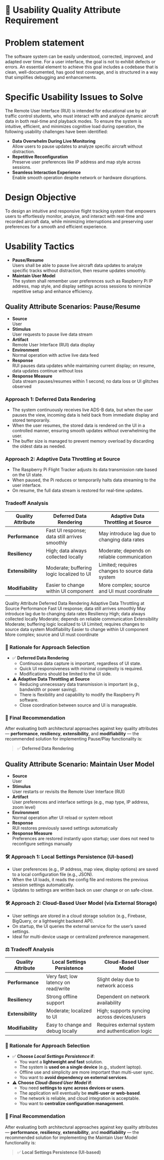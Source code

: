 # 🧩 Usability Quality Attribute Requirement
# Problem statement
The software system can be easily understood, corrected, improved, and adapted over time.
For a user interface, the goal is not to exhibit defects or errors.
An essential element to achieve this goal includes a codebase that is clean, well-documented,
has good test coverage, and is structured in a way that simplifies debugging and enhancements.

# Specific Usability Issues to Solve
The Remote User Interface (RUI) is intended for educational use by air traffic control students, who must interact with and analyze dynamic aircraft data in both real-time and playback modes. To ensure the system is intuitive, efficient, and minimizes cognitive load during operation, the following usability challenges have been identified:
- **Data Overwhelm During Live Monitoring**  
  Allow users to pause updates to analyze specific aircraft without distraction.
- **Repetitive Reconfiguration**  
  Preserve user preferences like IP address and map style across sessions.
- **Seamless Interaction Experience**  
  Enable smooth operation despite network or hardware disruptions.

# Design Objective
To design an intuitive and responsive flight tracking system that empowers users to effortlessly monitor,
analyze, and interact with real-time and recorded aircraft data, while minimizing interruptions and preserving
user preferences for a smooth and efficient experience.

# Usability Tactics
- **Pause/Resume**  
  Users shall be able to pause live aircraft data updates to analyze specific tracks without distraction, then resume updates smoothly.
- **Maintain User Model**  
  The system shall remember user preferences such as Raspberry Pi IP address, map style, and display settings across sessions to minimize repetitive setup and enhance efficiency.

## Quality Attribute Scenarios: Pause/Resume
- **Source**  
  User
- **Stimulus**  
  User requests to pause live data stream
- **Artifact**  
  Remote User Interface (RUI) data display
- **Environment**  
  Normal operation with active live data feed
- **Response**  
  RUI pauses data updates while maintaining current display; on resume, data updates continue without loss
- **Response Measure**  
  Data stream pauses/resumes within 1 second; no data loss or UI glitches observed

### Approach 1: Deferred Data Rendering
- The system continuously receives live ADS-B data, but when the user pauses the view, incoming data is held back from immediate display and stored temporarily.
- When the user resumes, the stored data is rendered on the UI in a controlled manner, ensuring smooth updates without overwhelming the user.
- The buffer size is managed to prevent memory overload by discarding the oldest data as needed.

### Approach 2: Adaptive Data Throttling at Source
- The Raspberry Pi Flight Tracker adjusts its data transmission rate based on the UI state.
- When paused, the Pi reduces or temporarily halts data streaming to the user interface.
- On resume, the full data stream is restored for real-time updates.

### Tradeoff Analysis
| Quality Attribute | Deferred Data Rendering                   | Adaptive Data Throttling at Source              |
|-------------------|------------------------------------------|------------------------------------------------|
| **Performance**   | Fast UI response; data still arrives smoothly | May introduce lag due to changing data rates     |
| **Resiliency**    | High; data always collected locally       | Moderate; depends on reliable communication      |
| **Extensibility** | Moderate; buffering logic localized to UI | Limited; requires changes to source data system |
| **Modifiability** | Easier to change within UI component       | More complex; source and UI must coordinate      |


Quality Attribute	Deferred Data Rendering	Adaptive Data Throttling at Source
Performance	Fast UI response; data still arrives smoothly	May introduce lag due to changing data rates
Resiliency	High; data always collected locally	Moderate; depends on reliable communication
Extensibility	Moderate; buffering logic localized to UI	Limited; requires changes to source data system
Modifiability	Easier to change within UI component	More complex; source and UI must coordinate

### 🧠 Rationale for Approach Selection
- ✅ **Deferred Data Rendering**  
  - Continuous data capture is important, regardless of UI state.
  - Quick UI responsiveness with minimal complexity is required.
  - Modifications should be limited to the UI side.
- ⚠️ **Adaptive Data Throttling at Source**  
  - Reducing unnecessary data transmission is important (e.g., bandwidth or power saving).
  - There is flexibility and capability to modify the Raspberry Pi software.
  - Close coordination between source and UI is manageable.

### 🎯 Final Recommendation
After evaluating both architectural approaches against key quality attributes — **performance**, **resiliency**, **extensibility**, and **modifiability** — the recommended solution for implementing Pause/Play functionality is:
> ✅ **Deferred Data Rendering**

## Quality Attribute Scenario: Maintain User Model
- **Source**  
  User  
- **Stimulus**  
  User restarts or revisits the Remote User Interface (RUI)  
- **Artifact**  
  User preferences and interface settings (e.g., map type, IP address, zoom level)  
- **Environment**  
  Normal operation after UI reload or system reboot  
- **Response**  
  RUI restores previously saved settings automatically  
- **Response Measure**  
  Preferences are restored instantly upon startup; user does not need to reconfigure settings manually

### 🛠 Approach 1: Local Settings Persistence (UI-based)
- User preferences (e.g., IP address, map view, display options) are saved to a local configuration file (e.g., JSON).
- When the UI loads, it reads the config file and restores the previous session settings automatically.
- Updates to settings are written back on user change or on safe-close.

### 🛠 Approach 2: Cloud-Based User Model (via External Storage)
- User settings are stored in a cloud storage solution (e.g., Firebase, BigQuery, or a lightweight backend API).
- On startup, the UI queries the external service for the user’s saved settings.
- Ideal for multi-device usage or centralized preference management.

### ⚖️ Tradeoff Analysis
| Quality Attribute | Local Settings Persistence                 | Cloud-Based User Model                           |
|-------------------|--------------------------------------------|--------------------------------------------------|
| **Performance**   | Very fast; low latency on read/write       | Slight delay due to network access               |
| **Resiliency**    | Strong offline support                     | Dependent on network availability                |
| **Extensibility** | Moderate; localized to UI                  | High; supports syncing across devices/users      |
| **Modifiability** | Easy to change and debug locally           | Requires external system and authentication logic|


### 🧠 Rationale for Approach Selection
- ✅ **Choose _Local Settings Persistence_ if**:
  - You want a **lightweight and fast** solution.
  - The system is **used on a single device** (e.g., student laptop).
  - Offline use and simplicity are more important than multi-user sync.
  - You want to **avoid dependency on external services**.
- ⚠️ **Choose _Cloud-Based User Model_ if**:
  - You need **settings to sync across devices or users**.
  - The application will eventually be **multi-user or web-based**.
  - The network is reliable, and cloud integration is acceptable.
  - You want to **centralize configuration management**.

### 🎯 Final Recommendation
After evaluating both architectural approaches against key quality attributes — **performance**, **resiliency**, **extensibility**, and **modifiability** — the recommended solution for implementing the Maintain User Model functionality is:
> ✅ **Local Settings Persistence (UI-based)**
